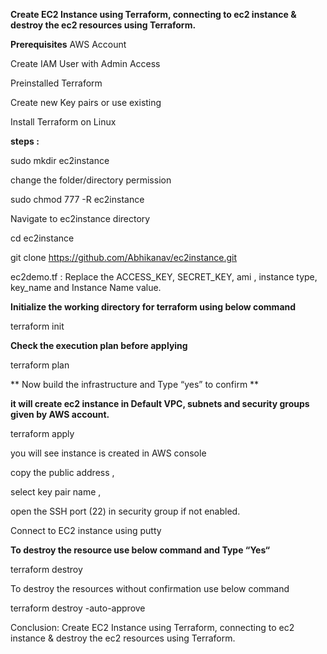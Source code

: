 **Create EC2 Instance using Terraform, connecting to ec2 instance &  destroy the ec2 resources using Terraform.**

**Prerequisites**
AWS Account

Create IAM User with Admin Access

Preinstalled Terraform

Create new Key pairs or use existing

Install Terraform on Linux


**steps :**

sudo mkdir ec2instance

change the folder/directory permission

sudo chmod 777 -R ec2instance

Navigate to ec2instance directory

cd ec2instance

git clone https://github.com/Abhikanav/ec2instance.git

ec2demo.tf   : Replace the ACCESS_KEY, SECRET_KEY, ami , instance type, key_name and Instance Name value.

**Initialize the working directory for terraform using below command**

terraform init

**Check the execution plan before applying**

terraform plan

** Now build the infrastructure and Type “yes” to confirm **

**it will create ec2 instance in Default VPC, subnets and security groups given by AWS account.**


terraform apply


you will see instance is created in AWS console 

copy the public address , 

select key pair name , 

open the SSH port (22) in security group if not enabled.

Connect to EC2 instance using putty



**To destroy the resource use below command and Type “Yes“**

terraform destroy

To destroy the resources without confirmation use below command

terraform destroy -auto-approve


Conclusion:  Create EC2 Instance using Terraform, connecting to ec2 instance &  destroy the ec2 resources using Terraform.


